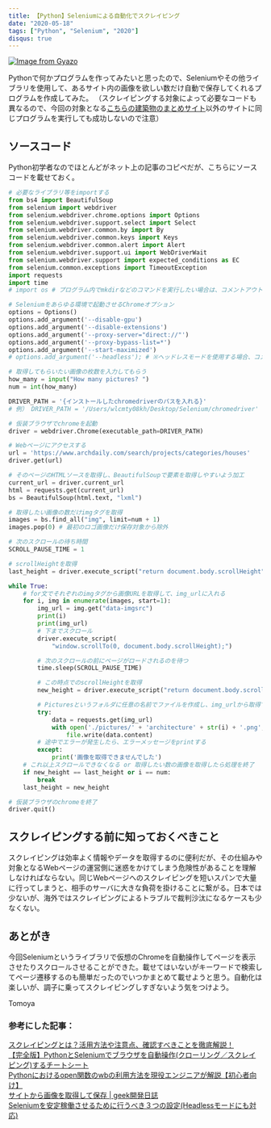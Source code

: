 ```yaml
---
title: 【Python】Seleniumによる自動化でスクレイピング
date: "2020-05-18"
tags: ["Python", "Selenium", "2020"]
disqus: true
---
```


[![Image from Gyazo](https://j.gifs.com/BNGN5k.gif)](https://j.gifs.com/BNGN5k.gif)

Pythonで何かプログラムを作ってみたいと思ったので、Seleniumやその他ライブラリを使用して、あるサイト内の画像を欲しい数だけ自動で保存してくれるプログラムを作成してみた。
（スクレイピングする対象によって必要なコードも異なるので、今回の対象となる[こちらの建築物のまとめサイト](https://www.archdaily.com/search/projects/categories/houses)以外のサイトに同じプログラムを実行しても成功しないので注意）

## ソースコード
Python初学者なのでほとんどがネット上の記事のコピペだが、こちらにソースコードを載せておく。

```py
# 必要なライブラリ等をimportする
from bs4 import BeautifulSoup
from selenium import webdriver
from selenium.webdriver.chrome.options import Options
from selenium.webdriver.support.select import Select
from selenium.webdriver.common.by import By
from selenium.webdriver.common.keys import Keys
from selenium.webdriver.common.alert import Alert
from selenium.webdriver.support.ui import WebDriverWait
from selenium.webdriver.support import expected_conditions as EC
from selenium.common.exceptions import TimeoutException
import requests
import time
# import os # プログラム内でmkdirなどのコマンドを実行したい場合は、コメントアウトを外す

# Seleniumをあらゆる環境で起動させるChromeオプション
options = Options()
options.add_argument('--disable-gpu')
options.add_argument('--disable-extensions')
options.add_argument('--proxy-server="direct://"')
options.add_argument('--proxy-bypass-list=*')
options.add_argument('--start-maximized')
# options.add_argument('--headless'); # ※ヘッドレスモードを使用する場合、コメントアウトを外す

# 取得してもらいたい画像の枚数を入力してもらう
how_many = input("How many pictures? ")
num = int(how_many)

DRIVER_PATH = '{インストールしたchromedriverのパスを入れる}'
# 例） DRIVER_PATH = '/Users/wlcmty08kh/Desktop/Selenium/chromedriver'

# 仮装ブラウザでchromeを起動
driver = webdriver.Chrome(executable_path=DRIVER_PATH)

# Webページにアクセスする
url = 'https://www.archdaily.com/search/projects/categories/houses'
driver.get(url)

# そのページのHTMLソースを取得し、BeautifulSoupで要素を取得しやすいよう加工
current_url = driver.current_url
html = requests.get(current_url)
bs = BeautifulSoup(html.text, "lxml")

# 取得したい画像の数だけimgタグを取得
images = bs.find_all("img", limit=num + 1)
images.pop(0) # 最初のロゴ画像だけ保存対象から除外

# 次のスクロールの待ち時間
SCROLL_PAUSE_TIME = 1

# scrollHeightを取得
last_height = driver.execute_script("return document.body.scrollHeight")

while True:
    # for文でそれぞれのimgタグから画像URLを取得して、img_urlに入れる
    for i, img in enumerate(images, start=1):
        img_url = img.get("data-imgsrc")
        print(i)
        print(img_url)
        # 下までスクロール
        driver.execute_script(
            "window.scrollTo(0, document.body.scrollHeight);")

        # 次のスクロールの前にページがロードされるのを待つ
        time.sleep(SCROLL_PAUSE_TIME)

        # この時点でのscrollHeightを取得
        new_height = driver.execute_script("return document.body.scrollHeight")

        # Picturesというフォルダに任意の名前でファイルを作成し、img_urlから取得できるデータをそのファイルに書き込んで保存
        try:
            data = requests.get(img_url)
            with open('./pictures/' + 'architecture' + str(i) + '.png', 'wb') as file:
                file.write(data.content)
        # 途中でエラーが発生したら、エラーメッセージをprintする
        except:
            print('画像を取得できませんでした')
    # これ以上スクロールできなくなる or 取得したい数の画像を取得したら処理を終了
    if new_height == last_height or i == num:
        break
    last_height = new_height

# 仮装ブラウザのchromeを終了
driver.quit()
```

## スクレイピングする前に知っておくべきこと
スクレイピングは効率よく情報やデータを取得するのに便利だが、その仕組みや対象となるWebページの運営側に迷惑をかけてしまう危険性があることを理解しなければならない。同じWebページへのスクレイピングを短いスパンで大量に行ってしまうと、相手のサーバに大きな負荷を掛けることに繋がる。日本では少ないが、海外ではスクレイピングによるトラブルで裁判沙汰になるケースも少なくない。

## あとがき
今回Seleniumというライブラリで仮想のChromeを自動操作してページを表示させたりスクロールさせることができた。載せてはいないがキーワードで検索してページ遷移するのも簡単だったのでいつかまとめて載せようと思う。自動化は楽しいが、調子に乗ってスクレイピングしすぎないよう気をつけよう。

Tomoya

### 参考にした記事：
[スクレイピングとは？活用方法や注意点、確認すべきことを徹底解説！](https://it-trend.jp/development_tools/article/32-0032)  
[【完全版】PythonとSeleniumでブラウザを自動操作(クローリング／スクレイピング)するチートシート](https://tanuhack.com/selenium/)  
[Pythonにおけるopen関数のwbの利用方法を現役エンジニアが解説【初心者向け】](https://techacademy.jp/magazine/24509)  
[サイトから画像を取得して保存 | geek開発日誌 ](https://nakatatsu-com.hatenablog.com/entry/2019/06/03/001931)  
[Seleniumを安定稼働させるために行うべき３つの設定(Headlessモードにも対応)](https://tanuhack.com/stable-selenium/)  